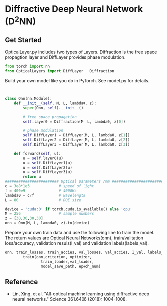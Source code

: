 # Diffractive Deep Neural Network (D${}^2$NN)
## Get Started
OpticalLayer.py includes two types of Layers.  Diffraction is the free space propagtion layer and DiffLayer provides phase modulation. 

```python
from torch import nn
from OpticalLayers import DiffLayer,  Diffraction
```

Build your own model like you do in PyTorch. See model.py for details. 
```python


class Onn(nn.Module):
    def __init__(self, M, L, lambda0, z):
        super(Onn, self).__init__()

        # free space propagation
        self.layer0 = Diffraction(M, L, lambda0, z[0]) 

        # phase modulation
        self.DiffLayer1 = DiffLayer(M, L, lambda0, z[1])
        self.DiffLayer2 = DiffLayer(M, L, lambda0, z[2])
        self.DiffLayer3 = DiffLayer(M, L, lambda0, z[3])

    def forward(self, u):        
        u = self.layer0(u)
        u = self.DiffLayer1(u)
        u = self.DiffLayer2(u)
        u = self.DiffLayer3(u)
        return u
######################## Optical parameters /mm ##########################
c = 3e8*1e3             # speed of light
f = 400e9               # 400GHz
lambda0 = c/f           # wavelength
L = 80                  # DOE size

device = 'cuda:0' if torch.cuda.is_available() else 'cpu'
M = 256                 # sample numbers
z = [30,30,30,30]    
onn = Onn(M, L, lambda0, z).to(device)
```

Prepare your own train data and use the following line to train the model. The return values are Optical Neural Networks(onn), train/valitation loss/accuracy, validation resuls(I_val) and validation labels(labels_val).

```python
onn, train_losses, train_accies, val_losses, val_accies, I_val, labels_val =\
        train(onn,criterion, optimizer,
                train_loader,val_loader, 
                model_save_path, epoch_num)    
```
## Reference
- Lin, Xing, et al. "All-optical machine learning using diffractive deep neural networks." Science 361.6406 (2018): 1004-1008.